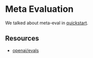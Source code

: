 # Meta Evaluation
We talked about meta-eval in [quickstart](/getting_started/quickstart.ipynb).

## Resources
- [openai/evals](https://github.com/openai/evals/blob/bd3b4d0afa7785f0374c46c32a32dd4c55105c28/docs/build-eval.md?plain=1#L81-L82)
